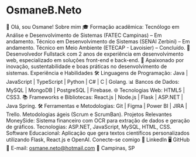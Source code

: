# OsmaneB.Neto

👋 Olá, sou Osmane!
Sobre mim
🎓 Formação acadêmica:
Tecnólogo em Análise e Desenvolvimento de Sistemas (FATEC Campinas) – Em andamento.
Técnico em Desenvolvimento de Sistemas (SENAI Zerbini) – Em andamento.
Técnico em Meio Ambiente (ETECAP - Lavoisier) – Concluído.
💼 Desenvolvedor Fullstack com 2 anos de experiência em desenvolvimento web, especializado em soluções front-end e back-end.
🌱 Apaixonado por inovação, sustentabilidade e boas práticas no desenvolvimento de sistemas.
Experiência e Habilidades
🛠️ Linguagens de Programação: Java | JavaScript | TypeScript | Python | C# | C | Golang.
📊 Bancos de Dados: MySQL | MongoDB | PostgreSQL | Firebase.
🌐 Tecnologias Web: HTML5 | CSS3.
📚 Frameworks e Bibliotecas: React.js | Node.js | Flask | ASP.NET | Java Spring.
🛠️ Ferramentas e Metodologias:
Git | Figma | Power BI | JIRA | Trello.
Metodologias ágeis (Scrum e ScrumBan).
Projetos Relevantes
MoneySide: Sistema financeiro com OCR para extração de dados e geração de gráficos.
Tecnologias: ASP.NET, JavaScript, MySQL, HTML, CSS.
Software Educacional: Aplicação que gera textos científicos personalizados utilizando Flask, React.js e OpenAI.
Conecte-se comigo
💼 LinkedIn
🖥️ GitHub
📧 E-mail: osmane.neto@hotmail.com
📍 Campinas, SP
